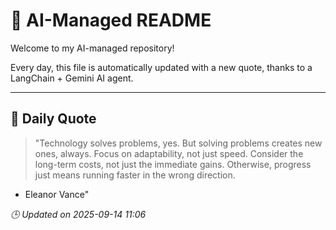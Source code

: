# 🧠 AI-Managed README

Welcome to my AI-managed repository!

Every day, this file is automatically updated with a new quote, thanks to a LangChain + Gemini AI agent.

---

## 📅 Daily Quote

> "Technology solves problems, yes.
But solving problems creates new ones, always.
Focus on adaptability, not just speed.
Consider the long-term costs, not just the immediate gains.
Otherwise, progress just means running faster in the wrong direction.

- Eleanor Vance"

*🕒 Updated on 2025-09-14 11:06*